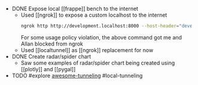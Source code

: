 - DONE Expose local [[frappe]] bench to the internet
	- Used [[ngrok]] to expose a custom localhost to the internet
	  ```bash
	  ngrok http http://development.localhost:8000 --host-header="development.localhost:8000"
	  ```
	  For some usage policy violation, the above command got me and Allan blocked from ngrok
	- Used [[localtunnel]] as [[ngrok]] replacement for now
- DONE Create radar/spider chart
	- Saw some examples of radar/spider chart being created using [[plotly]] and [[pygal]]
- TODO #explore [awesome-tunneling](https://github.com/anderspitman/awesome-tunneling) #local-tunneling